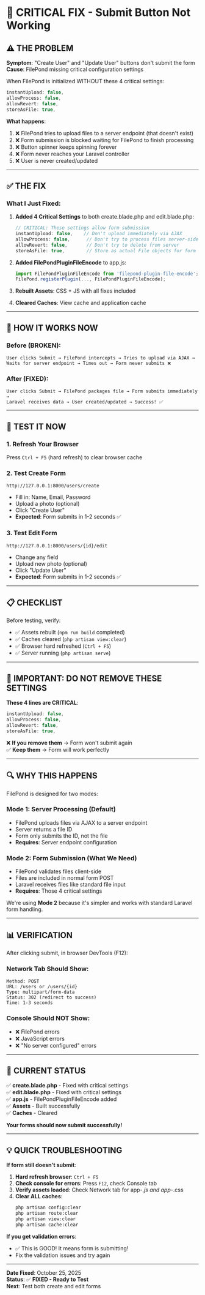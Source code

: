 # 🔧 CRITICAL FIX - Submit Button Not Working

## ⚠️ THE PROBLEM

**Symptom**: "Create User" and "Update User" buttons don't submit the form  
**Cause**: FilePond missing critical configuration settings  

When FilePond is initialized WITHOUT these 4 critical settings:
```javascript
instantUpload: false,
allowProcess: false,
allowRevert: false,
storeAsFile: true,
```

**What happens**:
1. ❌ FilePond tries to upload files to a server endpoint (that doesn't exist)
2. ❌ Form submission is blocked waiting for FilePond to finish processing
3. ❌ Button spinner keeps spinning forever
4. ❌ Form never reaches your Laravel controller
5. ❌ User is never created/updated

---

## ✅ THE FIX

### What I Just Fixed:

1. **Added 4 Critical Settings** to both create.blade.php and edit.blade.php:
   ```javascript
   // CRITICAL: These settings allow form submission
   instantUpload: false,    // Don't upload immediately via AJAX
   allowProcess: false,      // Don't try to process files server-side
   allowRevert: false,       // Don't try to delete from server
   storeAsFile: true,        // Store as actual File objects for form POST
   ```

2. **Added FilePondPluginFileEncode** to app.js:
   ```javascript
   import FilePondPluginFileEncode from 'filepond-plugin-file-encode';
   FilePond.registerPlugin(..., FilePondPluginFileEncode);
   ```

3. **Rebuilt Assets**: CSS + JS with all fixes included

4. **Cleared Caches**: View cache and application cache

---

## 🎯 HOW IT WORKS NOW

### Before (BROKEN):
```
User clicks Submit → FilePond intercepts → Tries to upload via AJAX → 
Waits for server endpoint → Times out → Form never submits ❌
```

### After (FIXED):
```
User clicks Submit → FilePond packages file → Form submits immediately → 
Laravel receives data → User created/updated → Success! ✅
```

---

## 🧪 TEST IT NOW

### 1. Refresh Your Browser
Press `Ctrl + F5` (hard refresh) to clear browser cache

### 2. Test Create Form
```
http://127.0.0.1:8000/users/create
```

- Fill in: Name, Email, Password
- Upload a photo (optional)
- Click "Create User"
- **Expected**: Form submits in 1-2 seconds ✅

### 3. Test Edit Form
```
http://127.0.0.1:8000/users/{id}/edit
```

- Change any field
- Upload new photo (optional)
- Click "Update User"
- **Expected**: Form submits in 1-2 seconds ✅

---

## 📋 CHECKLIST

Before testing, verify:
- ✅ Assets rebuilt (`npm run build` completed)
- ✅ Caches cleared (`php artisan view:clear`)
- ✅ Browser hard refreshed (`Ctrl + F5`)
- ✅ Server running (`php artisan serve`)

---

## 🚨 IMPORTANT: DO NOT REMOVE THESE SETTINGS

**These 4 lines are CRITICAL**:
```javascript
instantUpload: false,
allowProcess: false,
allowRevert: false,
storeAsFile: true,
```

❌ **If you remove them** → Form won't submit again  
✅ **Keep them** → Form will work perfectly

---

## 🔍 WHY THIS HAPPENS

FilePond is designed for two modes:

### Mode 1: Server Processing (Default)
- FilePond uploads files via AJAX to a server endpoint
- Server returns a file ID
- Form only submits the ID, not the file
- **Requires**: Server endpoint configuration

### Mode 2: Form Submission (What We Need)
- FilePond validates files client-side
- Files are included in normal form POST
- Laravel receives files like standard file input
- **Requires**: Those 4 critical settings

We're using **Mode 2** because it's simpler and works with standard Laravel form handling.

---

## 📊 VERIFICATION

After clicking submit, in browser DevTools (F12):

### Network Tab Should Show:
```
Method: POST
URL: /users or /users/{id}
Type: multipart/form-data
Status: 302 (redirect to success)
Time: 1-3 seconds
```

### Console Should NOT Show:
- ❌ FilePond errors
- ❌ JavaScript errors
- ❌ "No server configured" errors

---

## 🎉 CURRENT STATUS

✅ **create.blade.php** - Fixed with critical settings  
✅ **edit.blade.php** - Fixed with critical settings  
✅ **app.js** - FilePondPluginFileEncode added  
✅ **Assets** - Built successfully  
✅ **Caches** - Cleared  

**Your forms should now submit successfully!**

---

## 💡 QUICK TROUBLESHOOTING

**If form still doesn't submit**:

1. **Hard refresh browser**: `Ctrl + F5`
2. **Check console for errors**: Press `F12`, check Console tab
3. **Verify assets loaded**: Check Network tab for app-*.js and app-*.css
4. **Clear ALL caches**:
   ```bash
   php artisan config:clear
   php artisan route:clear
   php artisan view:clear
   php artisan cache:clear
   ```

**If you get validation errors**:
- ✅ This is GOOD! It means form is submitting!
- Fix the validation issues and try again

---

**Date Fixed**: October 25, 2025  
**Status**: ✅ **FIXED - Ready to Test**  
**Next**: Test both create and edit forms
